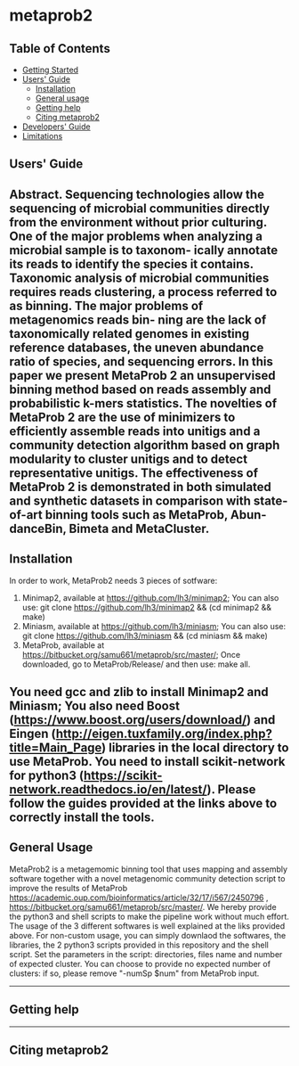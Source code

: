# metaprob2


## Table of Contents

- [Getting Started](#started)
- [Users' Guide](#uguide)
  - [Installation](#install)
  - [General usage](#general)
  - [Getting help](#help)
  - [Citing metaprob2](#cite)
- [Developers' Guide](#dguide)
- [Limitations](#limit)

## <a name="uguide"></a>Users' Guide
Abstract. Sequencing technologies allow the sequencing of microbial communities directly from the environment without prior culturing. One of the major problems when analyzing a microbial sample is to taxonom- ically annotate its reads to identify the species it contains. Taxonomic analysis of microbial communities requires reads clustering, a process referred to as binning. The major problems of metagenomics reads bin- ning are the lack of taxonomically related genomes in existing reference databases, the uneven abundance ratio of species, and sequencing errors. 
In this paper we present MetaProb 2 an unsupervised binning method based on reads assembly and probabilistic k-mers statistics. The novelties of MetaProb 2 are the use of minimizers to efficiently assemble reads into unitigs and a community detection algorithm based on graph modularity to cluster unitigs and to detect representative unitigs. The effectiveness of MetaProb 2 is demonstrated in both simulated and synthetic datasets in comparison with state-of-art binning tools such as MetaProb, Abun- danceBin, Bimeta and MetaCluster.
---

## <a name="install"></a>Installation

In order to work, MetaProb2 needs 3 pieces of sotfware:

1. Minimap2, available  at https://github.com/lh3/minimap2; 
You can also use: git clone https://github.com/lh3/minimap2 && (cd minimap2 && make)
2. Miniasm, available at https://github.com/lh3/miniasm;
You can also use: git clone https://github.com/lh3/miniasm  && (cd miniasm  && make)
3. MetaProb, available at https://bitbucket.org/samu661/metaprob/src/master/;
Once downloaded, go to  MetaProb/Release/ and then use: make all.

You need gcc and zlib to install Minimap2 and Miniasm; You also need Boost (https://www.boost.org/users/download/) and Eingen (http://eigen.tuxfamily.org/index.php?title=Main_Page) libraries in the local directory to use MetaProb. 
You need to install scikit-network for python3 (https://scikit-network.readthedocs.io/en/latest/).
Please follow the guides provided at the links above to correctly install the tools.
---

##  <a name="general"></a>General Usage

MetaProb2 is a metagemomic binning tool that uses mapping and assembly software together with a novel metagenomic community detection script to improve the results of MetaProb https://academic.oup.com/bioinformatics/article/32/17/i567/2450796 , https://bitbucket.org/samu661/metaprob/src/master/. 
We hereby provide the python3 and shell scripts to make the pipeline work without much effort.
The usage of the 3 different softwares is well explained at the liks provided above. For non-custom usage, you can simply downlaod the softwares, the libraries, the 2 python3 scripts provided in this repository and the shell script.
Set the parameters in the script: directories, files name and number of expected cluster. You can choose to provide no expected number of clusters: if so, please remove "-numSp $num" from MetaProb input.


---

## <a name="help"></a>Getting help


---

## <a name="cite"></a>Citing metaprob2
